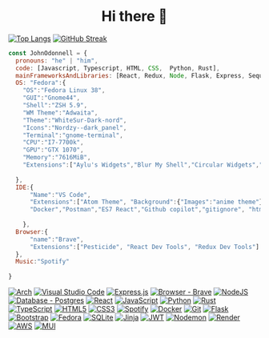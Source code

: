 
<h1 align="center">
Hi there 👋
</h1>

[![Top Langs](https://github-readme-stats.vercel.app/api/top-langs/?username=lvcky-gg&count_private=true&show_icons=true&theme=nord&include_all_commits=true&hide_border=true&layout=compact&langs_count=8)](https://github.com/lvcky-gg)
[![GitHub Streak](https://streak-stats.demolab.com?user=lvcky-gg&theme=nord&hide_border=true&border_radius=10&date_format=j%20M%5B%20Y%5D&card_width=496&hide_longest_streak=true)](https://git.io/streak-stats)




```javascript
const JohnOdonnell = {
  pronouns: "he" | "him",
  code: [Javascript, Typescript, HTML, CSS,  Python, Rust],
  mainFrameworksAndLibraries: [React, Redux, Node, Flask, Express, Sequelize, Docker, Django, Diesel, Rocket],
  OS: "Fedora":{
    "OS":"Fedora Linux 38",
    "GUI":"Gnome44",
    "Shell":"ZSH 5.9",
    "WM Theme":"Adwaita",
    "Theme":"WhiteSur-Dark-nord",
    "Icons":"Nordzy--dark_panel",
    "Terminal":"gnome-terminal",
    "CPU":"I7-7700k",
    "GPU":"GTX 1070",
    "Memory":"7616MiB",
    "Extensions":["Aylu's Widgets","Blur My Shell","Circular Widgets","Coverflow alt-tab","Dash to Dock","Desktop Cube","GS Connection","Just Perfection","Rounded Corners", "Rounded Window Corners", "User Themes"]
    
  },
  IDE:{
      "Name":"VS Code",
      "Extensions":["Atom Theme", "Background":{"Images":"anime theme"}, "Auto Rename Tag","autopep8","c/c++","Django",
      "Docker","Postman","ES7 React","Github copilot","gitignore", "html css support","Prettier","Python", "Rust"]
      
    },
  Browser:{
      "name":"Brave",
      "Extensions":["Pesticide", "React Dev Tools", "Redux Dev Tools"]
  },
  Music:"Spotify"
  
}
```



[![Arch](https://img.shields.io/badge/Arch%20Linux-4C5?logo=arch-linux&logoColor=4c566a&style=for-the-badge)](https://archlinux.org/)
[![Visual Studio Code](https://img.shields.io/badge/Visual%20Studio%20Code-#4C566A?style=for-the-badge&logo=visual-studio-code&logoColor=white)](https://code.visualstudio.com/)
[![Express.js](https://img.shields.io/badge/express.js-#4C566A?style=for-the-badge&logo=express&logoColor=%2361DAFB)](https://expressjs.com/)
[![Browser - Brave](https://img.shields.io/badge/Brave-#4C566A?style=for-the-badge&logo=Brave&logoColor=white)](https://brave.com/download/)
[![NodeJS](https://img.shields.io/badge/node.js-#4C566A?style=for-the-badge&logo=node.js&logoColor=white)](https://nodejs.org/en/docs)
[![Database - Postgres](https://img.shields.io/badge/postgres-#4C566A?style=for-the-badge&logo=postgresql&logoColor=white)](https://www.postgresql.org/docs/)
[![React](https://img.shields.io/badge/react-#4C566A?style=for-the-badge&logo=react&logoColor=%2361DAFB)](https://react.dev/)
[![JavaScript](https://img.shields.io/badge/javascript-#4C566A?style=for-the-badge&logo=javascript&logoColor=%23F7DF1E)](https://developer.mozilla.org/en-US/docs/Web/JavaScript)
[![Python](https://img.shields.io/badge/python-#4C566A?style=for-the-badge&logo=python&logoColor=ffdd54)](https://docs.python.org/3.9/)
[![Rust](https://img.shields.io/badge/rust-#4C566A?style=for-the-badge&logo=rust&logoColor=white)](https://doc.rust-lang.org/beta/)
[![TypeScript](https://img.shields.io/badge/typescript-#4C566A?style=for-the-badge&logo=typescript&logoColor=white)](https://www.typescriptlang.org/docs/)
[![HTML5](https://img.shields.io/badge/html5-#4C566A?style=for-the-badge&logo=html5&logoColor=white)](https://developer.mozilla.org/en-US/docs/Web/HTML)
[![CSS3](https://img.shields.io/badge/css3-#4C566A?style=for-the-badge&logo=css3&logoColor=white)](https://developer.mozilla.org/en-US/docs/Web/CSS)
[![Spotify](https://img.shields.io/badge/Spotify-#4C566A?style=for-the-badge&logo=spotify&logoColor=white)](https://open.spotify.com/)
[![Docker](https://img.shields.io/badge/docker-#4C566A?style=for-the-badge&logo=docker&logoColor=white)](https://www.docker.com/)
[![Git](https://img.shields.io/badge/git-#4C566A?style=for-the-badge&logo=git&logoColor=white)](https://git-scm.com/doc)
[![Flask](https://img.shields.io/badge/flask-#4C566A?style=for-the-badge&logo=flask&logoColor=white)](https://flask.palletsprojects.com/en/2.2.x/)
[![Bootstrap](https://img.shields.io/badge/bootstrap-#4C566A?style=for-the-badge&logo=bootstrap&logoColor=white)](https://react-bootstrap.github.io/)
[![Fedora](https://img.shields.io/badge/Fedora-#4C566A?style=for-the-badge&logo=fedora&logoColor=white)](https://getfedora.org/)
[![SQLite](https://img.shields.io/badge/sqlite-#4C566A?style=for-the-badge&logo=sqlite&logoColor=white)](https://www.sqlite.org/docs.html)
[![Jinja](https://img.shields.io/badge/jinja-#4C566A?style=for-the-badge&logo=jinja&logoColor=black)](https://jinja.palletsprojects.com/en/3.1.x/)
[![JWT](https://img.shields.io/badge/JWT-#4C566A?style=for-the-badge&logo=JSON%20web%20tokens)](https://jwt.io/introduction)
[![Nodemon](https://img.shields.io/badge/NODEMON-#4C566A?style=for-the-badge&logo=nodemon&logoColor=%BBDEAD)](https://nodemon.io/)
[![Render](https://img.shields.io/badge/Render-#4C566A?style=for-the-badge&logo=render&logoColor=white)](https://render.com/)
[![AWS](https://img.shields.io/badge/AWS-#4C566A?style=for-the-badge&logo=amazon-aws&logoColor=white)](https://aws.amazon.com/)
[![MUI](https://img.shields.io/badge/MUI-#4C566A?style=for-the-badge&logo=mui&logoColor=white)](https://mui.com/)





